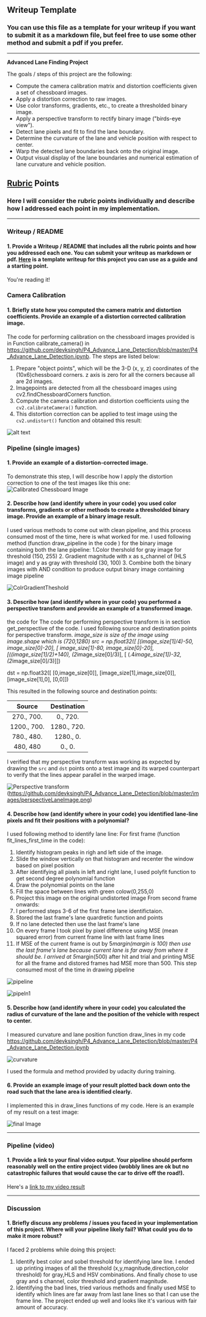 ## Writeup Template

### You can use this file as a template for your writeup if you want to submit it as a markdown file, but feel free to use some other method and submit a pdf if you prefer.

---

**Advanced Lane Finding Project**

The goals / steps of this project are the following:

* Compute the camera calibration matrix and distortion coefficients given a set of chessboard images.
* Apply a distortion correction to raw images.
* Use color transforms, gradients, etc., to create a thresholded binary image.
* Apply a perspective transform to rectify binary image ("birds-eye view").
* Detect lane pixels and fit to find the lane boundary.
* Determine the curvature of the lane and vehicle position with respect to center.
* Warp the detected lane boundaries back onto the original image.
* Output visual display of the lane boundaries and numerical estimation of lane curvature and vehicle position.

[//]: # (Image References)

[image1]: ./examples/undistort_output.png "Undistorted"
[image2]: ./test_images/test1.jpg "Road Transformed"
[image3]: ./examples/binary_combo_example.jpg "Binary Example"
[image4]: ./examples/warped_straight_lines.jpg "Warp Example"
[image5]: ./examples/color_fit_lines.jpg "Fit Visual"
[image6]: ./examples/example_output.jpg "Output"
[video1]: ./project_video.mp4 "Video"

## [Rubric](https://review.udacity.com/#!/rubrics/571/view) Points

### Here I will consider the rubric points individually and describe how I addressed each point in my implementation.  

---

### Writeup / README

#### 1. Provide a Writeup / README that includes all the rubric points and how you addressed each one.  You can submit your writeup as markdown or pdf.  [Here](https://github.com/udacity/CarND-Advanced-Lane-Lines/blob/master/writeup_template.md) is a template writeup for this project you can use as a guide and a starting point.  

You're reading it!

### Camera Calibration

#### 1. Briefly state how you computed the camera matrix and distortion coefficients. Provide an example of a distortion corrected calibration image.

The code for performing calibration on the chessboard images provided is in Function calibrate_camera() in https://github.com/devksingh/P4_Advance_Lane_Detection/blob/master/P4_Advance_Lane_Detection.ipynb.
The steps are listed below:
1. Prepare "object points", which will be the 3-D (x, y, z) coordinates of the (10x6)chessboard corners. z axis is zero for all the corners because all are 2d images.  
2. Imagepoints are detected from all the chessboard images using cv2.findChessboardCorners function.
3. Compute the camera calibration and distortion coefficients using the `cv2.calibrateCamera()` function.  
4. This distortion correction can be applied to test image using the `cv2.undistort()` function and obtained this result: 

![alt text](https://github.com/devksingh/P4_Advance_Lane_Detection/blob/master/images/calibratedChessboard.png)

### Pipeline (single images)

#### 1. Provide an example of a distortion-corrected image.

To demonstrate this step, I will describe how I apply the distortion correction to one of the test images like this one:
![Calibrated Chessboard Image][image2]

#### 2. Describe how (and identify where in your code) you used color transforms, gradients or other methods to create a thresholded binary image.  Provide an example of a binary image result.
I used various methods to come out with clean pipeline, and this process consumed most of the time, here is what worked for me.
I used following method (function draw_pipeline in the code ) for the binary image containing both the lane pipeline:
1.Color thershold for gray image for threshold (150, 255)
2. Gradient magnitude with x as s_channel of (HLS image) and y as gray with threshold (30, 100)
3. Combine both the binary images with AND condition to produce output binary image containing image pipeline


![ColrGradientTheshold](https://github.com/devksingh/P4_Advance_Lane_Detection/blob/master/images/color_gradient_theshold.png)

#### 3. Describe how (and identify where in your code) you performed a perspective transform and provide an example of a transformed image.

the code for 
The code for performing perspective transform is in section get_perspective of the code. I used following source and destination points for perspective transform.
*image_size is size of the image using image.shape which is (720,1280)
src = np.float32([
    [(image_size[1]/4)-50,   image_size[0]-20],
    [ image_size[1]-80,   image_size[0]-20],
    [((image_size[1]/2)+140),   (2*image_size[0]/3)],
    [  (.4*image_size[1])-32,   (2*image_size[0]/3)]])

dst = np.float32([
    [0,image_size[0]],
    [image_size[1],image_size[0]],
    [image_size[1],0],
    [0,0]])



This resulted in the following source and destination points:

| Source        | Destination   | 
|:-------------:|:-------------:| 
| 270., 700.  | 0., 720.        | 
| 1200., 700. | 1280., 720.      |
| 780., 480.  | 1280., 0.      |
| 480, 480    | 0., 0.        |

I verified that my perspective transform was working as expected by drawing the `src` and `dst` points onto a test image and its warped counterpart to verify that the lines appear parallel in the warped image.

![Perspective transform](https://github.com/devksingh/P4_Advance_Lane_Detection/blob/master/images/perspectiveLaneImg.png)
(https://github.com/devksingh/P4_Advance_Lane_Detection/blob/master/images/perspectiveLaneImage.png)

#### 4. Describe how (and identify where in your code) you identified lane-line pixels and fit their positions with a polynomial?

I used following method to identify lane line:
For first frame (function fit_lines_first_time in the code):
1. Identify histogram peaks in righ and left side of the image.
2. Slide the window vertically on that histogram and recenter the window based on pixel position
3. After identifying all pixels in left and right lane, I used polyfit function to get second degree polynomial function
4. Draw the polynomial points on the lane
5. Fill the space between lines with green colow(0,255,0)
6. Project this image on the original undistorted image
From second frame onwards:
1. I performed steps 3-6 of the first frame lane identifictaion.
2. Stored the last frame's lane quardretic function and points
3. If no lane detected then use the last frame's lane
4. On every frame I took pixel by pixel difference using MSE (mean squared error) from current frame line with last frame lines
5. If MSE of the current frame is out by 5*margin(margin is 100) then use the last frame's lane because current lane is far away from where it should be. I arrived at 5*margin(500) after hit and trial and printing MSE for all the frame and distored frames had MSE more than 500. This step consumed most of the time in drawing pipeline

![pipeline](https://github.com/devksingh/P4_Advance_Lane_Detection/blob/master/images/filledLaneLineonPerspectiveBlankImage.png)

![pipeln1](https://github.com/devksingh/P4_Advance_Lane_Detection/blob/master/images/filledLaneLineonUndistortedOriginalBlankImage.png)

#### 5. Describe how (and identify where in your code) you calculated the radius of curvature of the lane and the position of the vehicle with respect to center.

I measured curvature and lane position function draw_lines in my code https://github.com/devksingh/P4_Advance_Lane_Detection/blob/master/P4_Advance_Lane_Detection.ipynb

![curvature](https://github.com/devksingh/P4_Advance_Lane_Detection/blob/master/images/curvature_code.png)

I used the formula and method provided by udacity during training.

#### 6. Provide an example image of your result plotted back down onto the road such that the lane area is identified clearly.

I implemented this in draw_lines functions of my code.  Here is an example of my result on a test image:

![final Image](https://github.com/devksingh/P4_Advance_Lane_Detection/blob/master/images/final_Image.png)

---

### Pipeline (video)

#### 1. Provide a link to your final video output.  Your pipeline should perform reasonably well on the entire project video (wobbly lines are ok but no catastrophic failures that would cause the car to drive off the road!).

Here's a [link to my video result](https://github.com/devksingh/P4_Advance_Lane_Detection/blob/master/challenge_video_output_diag_final.mp4)

---

### Discussion

#### 1. Briefly discuss any problems / issues you faced in your implementation of this project.  Where will your pipeline likely fail?  What could you do to make it more robust?

I faced 2 problems while doing this project:
1. Identify best color and sobel threshold for identifying lane line. I ended up printing images of all the threshold (x,y,magnitude,direction,color threshold) for gray,HLS and HSV combinations. And finally chose to use gray and s channel, color threshold and gradient magnitude.
2. Identifying the bad lines, tried various methods and finally used MSE to identify which lines are far away from last lane lines so that I can use the frame line.
The project ended up well and looks like it's various with fair amount of accuracy.
